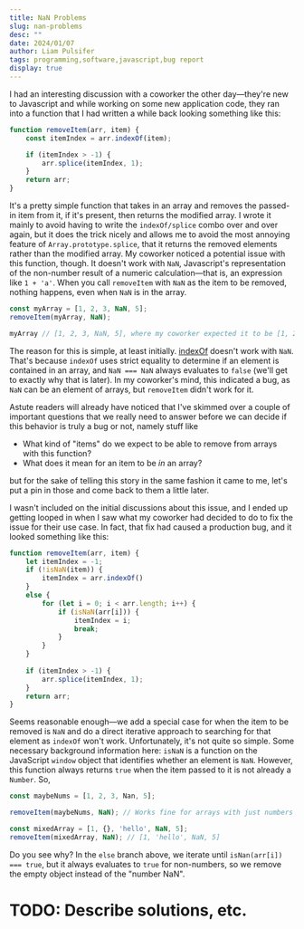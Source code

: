 ```yaml
---
title: NaN Problems
slug: nan-problems
desc: ""
date: 2024/01/07
author: Liam Pulsifer
tags: programming,software,javascript,bug report
display: true
---
```


I had an interesting discussion with a coworker the other day—they're new to Javascript and while working on some new application code, they ran into
a function that I had written a while back looking something like this:

```js
function removeItem(arr, item) {
	const itemIndex = arr.indexOf(item);

	if (itemIndex > -1) {
		arr.splice(itemIndex, 1);
	}
	return arr;
}
```

It's a pretty simple function that takes in an array and removes the passed-in item from it, if it's present, then returns the modified array.
I wrote it mainly to avoid having to write the `indexOf/splice` combo over and over again, but it does the trick nicely and allows me to avoid
the most annoying feature of `Array.prototype.splice`, that it returns the removed elements rather than the modified array.
My coworker noticed a potential issue with this function, though. It doesn't work with `NaN`, Javascript's representation of the non-number result
of a numeric calculation—that is, an expression like `1 + 'a'`. When you call `removeItem` with `NaN` as the item to be removed,
nothing happens, even when `NaN` is in the array.

```js
const myArray = [1, 2, 3, NaN, 5];
removeItem(myArray, NaN);

myArray // [1, 2, 3, NaN, 5], where my coworker expected it to be [1, 2, 3, 5]
```

The reason for this is simple, at least initially. [indexOf](https://developer.mozilla.org/en-US/docs/Web/JavaScript/Reference/Global_Objects/Array/indexOf)
doesn't work with `NaN`. That's because `indexOf` uses strict equality to determine if an element is contained in an array, and
`NaN === NaN` always evaluates to `false` (we'll get to exactly why that is later). In my coworker's mind, this indicated a bug,
 as `NaN` can be an element of arrays, but `removeItem` didn't work for it.

Astute readers will already have noticed that I've skimmed over a couple of important questions that we really need to answer before we can decide if
this behavior is truly a bug or not, namely stuff like
- What kind of "items" do we expect to be able to remove from arrays with this function?
- What does it mean for an item to be *in* an array?

but for the sake of telling this story in the same fashion it came to me, let's put a pin in those and come back to them a little later.

I wasn't included on the initial discussions about this issue, and I ended up getting looped in when I saw what my coworker had decided to do to
fix the issue for their use case. In fact, that fix had caused a production bug, and it looked something like this:
 
```js
function removeItem(arr, item) {
	let itemIndex = -1;
	if (!isNaN(item)) {
		itemIndex = arr.indexOf()
	}
	else {
		for (let i = 0; i < arr.length; i++) {
			if (isNaN(arr[i])) {
				itemIndex = i;
				break;
			}
		}
	}
	
	if (itemIndex > -1) {
		arr.splice(itemIndex, 1);
	}
	return arr;
}
```

Seems reasonable enough—we add a special case for when the item to be removed is `NaN` and do a direct iterative approach to searching for 
that element as `indexOf` won't work. Unfortunately, it's not quite so simple.
Some necessary background information here: `isNaN` is a function on the JavaScript `window` object that identifies whether an element is `NaN`.
However, this function always returns `true` when the item passed to it is not already a `Number`. So,

```js
const maybeNums = [1, 2, 3, Nan, 5];

removeItem(maybeNums, NaN); // Works fine for arrays with just numbers of `NaN`

const mixedArray = [1, {}, 'hello', NaN, 5];
removeItem(mixedArray, NaN); // [1, 'hello', NaN, 5] 
```

Do you see why? In the `else` branch above, we iterate until `isNan(arr[i]) === true`, but it always evaluates to `true` for non-numbers, so we
remove the empty object instead of the "number NaN".

# TODO: Describe solutions, etc.